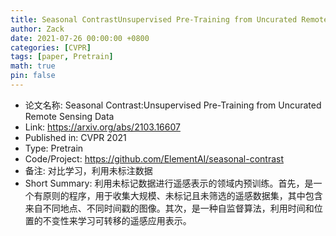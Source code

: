 ```yaml
---
title: Seasonal ContrastUnsupervised Pre-Training from Uncurated Remote Sensing Data
author: Zack
date: 2021-07-26 00:00:00 +0800
categories: [CVPR]
tags: [paper, Pretrain]
math: true
pin: false
---
```

- 论文名称: Seasonal Contrast:Unsupervised Pre-Training from Uncurated Remote Sensing Data
- Link: https://arxiv.org/abs/2103.16607
- Published in: CVPR 2021
- Type: Pretrain
- Code/Project: https://github.com/ElementAI/seasonal-contrast
- 备注: 对比学习，利用未标注数据
- Short Summary: 利用未标记数据进行遥感表示的领域内预训练。首先，是一个有原则的程序，用于收集大规模、未标记且未筛选的遥感数据集，其中包含来自不同地点、不同时间戳的图像。其次，是一种自监督算法，利用时间和位置的不变性来学习可转移的遥感应用表示。
